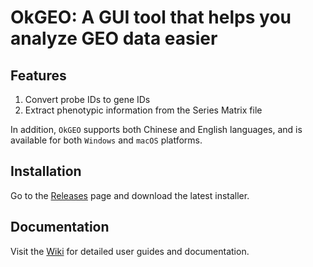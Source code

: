 # OkGEO: A GUI tool that helps you analyze GEO data easier

## Features

1. Convert probe IDs to gene IDs
2. Extract phenotypic information from the Series Matrix file

In addition, `OkGEO` supports both Chinese and English languages, and is available for both `Windows` and `macOS` platforms.

## Installation

Go to the [Releases](https://github.com/oakesli/okgeo/releases) page and download the latest installer.

## Documentation

Visit the [Wiki](https://github.com/oakesli/okgeo/wiki) for detailed user guides and documentation.

